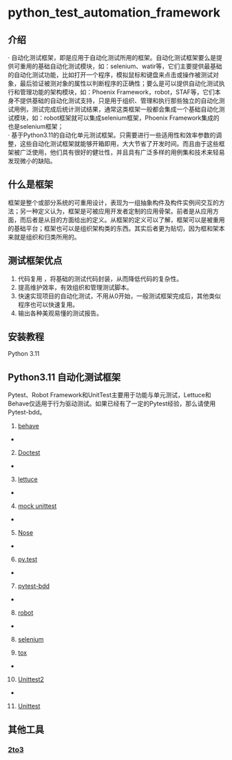 # python_test_automation_framework

## 介绍

· 自动化测试框架，即是应用于自动化测试所用的框架。自动化测试框架要么是提供可重用的基础自动化测试模块，如：selenium、watir等，它们主要提供最基础的自动化测试功能，比如打开一个程序，模拟鼠标和键盘来点击或操作被测试对象，最后验证被测对象的属性以判断程序的正确性；要么是可以提供自动化测试执行和管理功能的架构模块，如：Phoenix Framework，robot，STAF等，它们本身不提供基础的自动化测试支持，只是用于组织、管理和执行那些独立的自动化测试用例，测试完成后统计测试结果，通常这类框架一般都会集成一个基础自动化测试模块，如：robot框架就可以集成selenium框架，Phoenix Framework集成的也是selenium框架；  
· 基于Python3.11的自动化单元测试框架。只需要进行一些适用性和效率参数的调整，这些自动化测试框架就能够开箱即用，大大节省了开发时间。而且由于这些框架被广泛使用，他们具有很好的健壮性，并且具有广泛多样的用例集和技术来轻易发现微小的缺陷。

## 什么是框架

框架是整个或部分系统的可重用设计，表现为一组抽象构件及构件实例间交互的方法；另一种定义认为，框架是可被应用开发者定制的应用骨架。前者是从应用方面，而后者是从目的方面给出的定义。从框架的定义可以了解，框架可以是被重用的基础平台；框架也可以是组织架构类的东西。其实后者更为贴切，因为框和架本来就是组织和归类所用的。

## 测试框架优点

1. 代码复用 ，将基础的测试代码封装，从而降低代码的复杂性。
2. 提高维护效率，有效组织和管理测试脚本。
3. 快速实现项目的自动化测试，不用从0开始，一般测试框架完成后，其他类似程序也可以快速复用。
4. 输出各种美观易懂的测试报告。

## 安装教程

Python 3.11

## Python3.11 自动化测试框架

Pytest、Robot Framework和UnitTest主要用于功能与单元测试，Lettuce和Behave仅适用于行为驱动测试。如果已经有了一定的Pytest经验，那么请使用Pytest-bdd。

1. [behave](behave_framework/README.md)

*

2. [Doctest](doctest_framework/README.md)

*

3. [lettuce](lettuce_framework/README.md)

*

4. [mock unittest](mock_unittest_framework/README.md)

*

5. [Nose](nose_framework/README.md)

*

6. [py.test](pytest_framework/README.md)

*

7. [pytest-bdd](pytest_bdd_framework/README.md)

*

8. [robot](robot_framework/README.md)

*

8. [selenium](selenium_framework/README.md)

9. [tox](tox_framework/README.md)

*

10. [Unittest2](unittest2_framework/README.md)

*

11. [Unittest](unittest_framework/README.md)

## 其他工具

### [2to3](https://docs.python.org/3/library/2to3.html)

